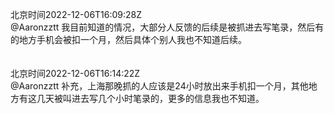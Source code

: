 北京时间2022-12-06T16:09:28Z<br>@Aaronzztt 我目前知道的情况，大部分人反馈的后续是被抓进去写笔录，然后有的地方手机会被扣一个月，然后具体个别人我也不知道后续。<br><br><br>北京时间2022-12-06T16:14:22Z<br>@Aaronzztt 补充，上海那晚抓的人应该是24小时放出来手机扣一个月，其他地方有这几天被叫进去写几个小时笔录的，更多的信息我也不知道。<br><br><br>